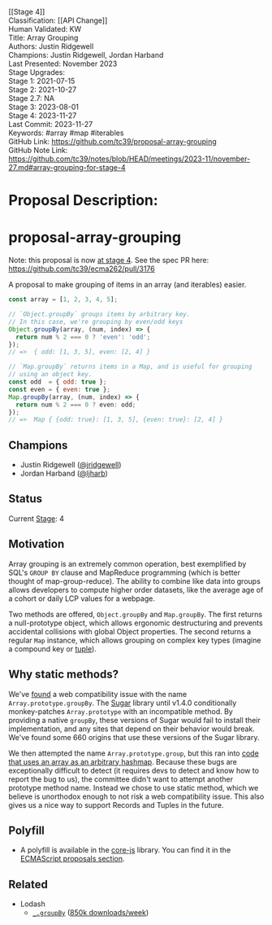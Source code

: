[[Stage 4]]<br>Classification: [[API Change]]<br>Human Validated: KW<br>Title: Array Grouping<br>Authors: Justin Ridgewell<br>Champions: Justin Ridgewell, Jordan Harband<br>Last Presented: November 2023<br>Stage Upgrades:<br>Stage 1: 2021-07-15  
Stage 2: 2021-10-27  
Stage 2.7: NA  
Stage 3: 2023-08-01  
Stage 4: 2023-11-27<br>Last Commit: 2023-11-27<br>Keywords: #array #map #iterables <br>GitHub Link: https://github.com/tc39/proposal-array-grouping <br>GitHub Note Link: https://github.com/tc39/notes/blob/HEAD/meetings/2023-11/november-27.md#array-grouping-for-stage-4
# Proposal Description:
# proposal-array-grouping

Note: this proposal is now [at stage 4](https://github.com/tc39/proposals/commit/e11ea25d41c8ab28b6632b5d355359dcb528ee6f). See the spec PR here: https://github.com/tc39/ecma262/pull/3176

A proposal to make grouping of items in an array (and iterables) easier.

```js
const array = [1, 2, 3, 4, 5];

// `Object.groupBy` groups items by arbitrary key.
// In this case, we're grouping by even/odd keys
Object.groupBy(array, (num, index) => {
  return num % 2 === 0 ? 'even': 'odd';
});
// =>  { odd: [1, 3, 5], even: [2, 4] }

// `Map.groupBy` returns items in a Map, and is useful for grouping
// using an object key.
const odd  = { odd: true };
const even = { even: true };
Map.groupBy(array, (num, index) => {
  return num % 2 === 0 ? even: odd;
});
// =>  Map { {odd: true}: [1, 3, 5], {even: true}: [2, 4] }
```

## Champions

- Justin Ridgewell ([@jridgewell](https://github.com/jridgewell))
- Jordan Harband ([@ljharb](https://github.com/ljharb))

## Status

Current [Stage](https://tc39.es/process-document/): 4

## Motivation

Array grouping is an extremely common operation, best exemplified by
SQL's `GROUP BY` clause and MapReduce programming (which is better
thought of map-group-reduce). The ability to combine like data into
groups allows developers to compute higher order datasets, like the
average age of a cohort or daily LCP values for a webpage.

Two methods are offered, `Object.groupBy` and `Map.groupBy`. The first
returns a null-prototype object, which allows ergonomic destructuring
and prevents accidental collisions with global Object properties. The
second returns a regular `Map` instance, which allows grouping on
complex key types (imagine a compound key or [tuple]).

## Why static methods?

We've [found][sugar-bug] a web compatibility issue with the name
`Array.prototype.groupBy`. The [Sugar][sugar] library until v1.4.0
conditionally monkey-patches `Array.prototype` with an incompatible
method. By providing a native `groupBy`, these versions of Sugar would
fail to install their implementation, and any sites that depend on their
behavior would break. We've found some 660 origins that use these
versions of the Sugar library.

We then attempted the name `Array.prototype.group`, but this ran into
[code that uses an array as an arbitrary hashmap][arraymap-bug]. Because
these bugs are exceptionally difficult to detect (it requires devs to
detect and know how to report the bug to us), the committee didn't want
to attempt another prototype method name. Instead we chose to use static
method, which we believe is unorthodox enough to not risk a web
compatibility issue. This also gives us a nice way to support Records
and Tuples in the future.

## Polyfill

- A polyfill is available in the [core-js] library. You can find it in
  the [ECMAScript proposals section][core-js-section].

## Related

- Lodash
  - [`_.groupBy`][lodash] ([850k downloads/week][lodash-npm])

[tuple]: https://github.com/tc39/proposal-record-tuple
[core-js]: https://github.com/zloirock/core-js
[core-js-section]: https://github.com/zloirock/core-js#array-grouping
[lodash]: https://lodash.com/docs/4.17.15#groupBy
[lodash-npm]: https://www.npmjs.com/package/lodash.groupby
[sugar]: https://sugarjs.com/
[sugar-bug]: https://github.com/tc39/proposal-array-grouping/issues/37
[arraymap-bug]: https://github.com/tc39/proposal-array-grouping/issues/44
<br>